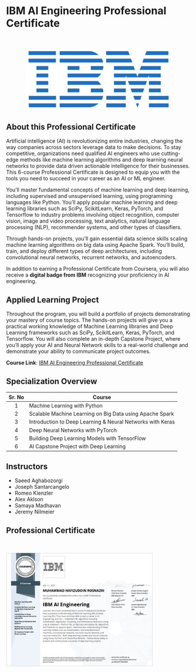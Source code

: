 # IBM AI Engineering Professional Certificate

<br>

<p align="center">
 <img src="Images/Logo/IBM-Logo.png" width="400" />
</p>


## About this Professional Certificate

Artificial intelligence (AI) is revolutionizing entire industries, changing the way companies across sectors leverage data to make decisions. To stay competitive, organizations need qualified AI engineers who use cutting-edge methods like machine learning algorithms and deep learning neural networks to provide data driven actionable intelligence for their businesses. This 6-course Professional Certificate is designed to equip you with the tools you need to succeed in your career as an AI or ML engineer.  

You’ll master fundamental concepts of machine learning and deep learning, including supervised and unsupervised learning, using programming languages like Python. You’ll apply popular machine learning and deep learning libraries such as SciPy, ScikitLearn, Keras, PyTorch, and Tensorflow to industry problems involving object recognition, computer vision, image and video processing, text analytics, natural language processing (NLP), recommender systems, and other types of classifiers.

Through hands-on projects, you’ll gain essential data science skills scaling machine learning algorithms on big data using Apache Spark. You’ll build, train, and deploy different types of deep architectures, including convolutional neural networks, recurrent networks, and autoencoders.

In addition to earning a Professional Certificate from Coursera, you will also receive a **digital badge from IBM** recognizing your proficiency in AI engineering. 

## Applied Learning Project
Throughout the program, you will build a portfolio of projects demonstrating your mastery of course topics. The hands-on projects will give you a practical working knowledge of Machine Learning libraries and Deep Learning frameworks such as SciPy, ScikitLearn, Keras, PyTorch, and Tensorflow. You will also complete an in-depth Capstone Project, where you’ll apply your AI and Neural Network skills to a real-world challenge and demonstrate your ability to communicate project outcomes. 

**Course Link**: [IBM AI Engineering Professional Certificate](https://www.coursera.org/professional-certificates/ai-engineer)

## Specialization Overview

| Sr. No | Course                                                        |
|:------:|---------------------------------------------------------------|
|    1   | Machine Learning with Python                                  |
|    2   | Scalable Machine Learning on Big Data using Apache Spark      |
|    3   | Introduction to Deep Learning & Neural Networks with Keras    |
|    4   | Deep Neural Networks with PyTorch                             |
|    5   | Building Deep Learning Models with TensorFlow                 |
|    6   | AI Capstone Project with Deep Learning                        |

## Instructors
- Saeed Aghabozorgi
- Joseph Santarcangelo
- Romeo Kienzler
- Alex Aklson
- Samaya Madhavan
- Jeremy Nilmeier

## Professional Certificate

<br>

<p align="left">
 <img src="Images/Certificates/IBM-AI-Engineering-Professional-Cerificate.JPG" width="400" />
</p>
